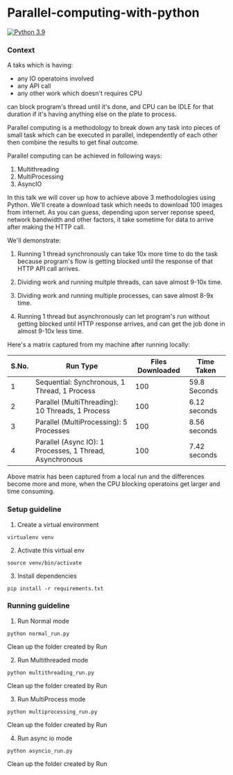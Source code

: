# Parallel-computing-with-python
[![Python 3.9](https://img.shields.io/badge/python-3.7%20%7C%203.8%20%7C%203.9-brightgreen)](https://www.python.org/downloads/release/python-390/)

### Context

A taks which is having:
- any IO operatoins involved
- any API call
- any other work which doesn't requires CPU 

can block program's thread until it's done, and CPU can be IDLE for that duration if it's having anything else on the plate to process.

Parallel computing is a methodology to break down any task into pieces of small task which can be executed in parallel, independently of each other then combine the results to get final outcome.

Parallel computing can be achieved in following ways:

1. Multithreading
2. MultiProcessing
3. AsyncIO


In this talk we will cover up how to achieve above 3 methodologies using Python. We'll create a download task which needs to download 100 images from internet. As you can guess, depending upon server reponse speed, network bandwidth and other factors, it take sometime for data to arrive after making the HTTP call.

We'll demonstrate:

1. Running 1 thread synchronously can take 10x more time to do the task because program's flow is getting blocked until the response of that HTTP API call arrives.

2. Dividing work and running multple threads, can save almost 9-10x time.

3. Dividing work and running multiple processes, can save almost 8-9x time.

4. Running 1 thread but asynchronously can let program's run without getting blocked until HTTP response arrives, and can get the job done in almost 9-10x less time.


Here's a matrix captured from my machine after running locally:

|      S.No.    |  Run Type    | Files Downloaded    |  Time Taken |
| ------------- | ------------- | ------------ | ------------- |
|    1          | Sequential: Synchronous, 1 Thread, 1 Process| 100 | 59.8 Seconds |
|    2          | Parallel (MultiThreading): 10 Threads, 1 Process| 100 | 6.12 seconds |
|    3          |  Parallel (MultiProcessing): 5 Processes | 100 | 8.56 seconds |
|    4          |  Parallel (Async IO): 1 Processes, 1 Thread, Asynchronous | 100 | 7.42 seconds |

Above matrix has been captured from a local run and the differences become more and more, when the CPU blocking operatoins get larger and time consuming.




### Setup guideline

1. Create a virtual environment

```virtualenv venv```

2. Activate this virtual env

```source venv/bin/activate```

3. Install dependencies

```pip install -r requirements.txt```


### Running guideline

1. Run Normal mode

```python normal_run.py```

Clean up the folder created by Run


2. Run Multithreaded mode

```python multithreading_run.py```

Clean up the folder created by Run

3. Run MultiProcess mode

```python multiprocessing_run.py```

Clean up the folder created by Run

4. Run async io mode

```python asyncio_run.py```

Clean up the folder created by Run

